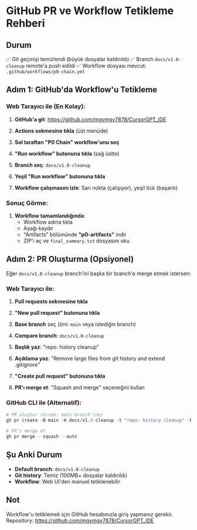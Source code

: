 # GitHub PR ve Workflow Tetikleme Rehberi

## Durum
✅ Git geçmişi temizlendi (büyük dosyalar kaldırıldı)
✅ Branch `docs/v1.0-cleanup` remote'a push edildi
✅ Workflow dosyası mevcut: `.github/workflows/p0-chain.yml`

## Adım 1: GitHub'da Workflow'u Tetikleme

### Web Tarayıcı ile (En Kolay):

1. **GitHub'a git**: https://github.com/mgymgy7878/CursorGPT_IDE

2. **Actions sekmesine tıkla** (üst menüde)

3. **Sol taraftan "P0 Chain" workflow'unu seç**

4. **"Run workflow" butonuna tıkla** (sağ üstte)

5. **Branch seç**: `docs/v1.0-cleanup`

6. **Yeşil "Run workflow" butonuna tıkla**

7. **Workflow çalışmasını izle**: Sarı nokta (çalışıyor), yeşil tick (başarılı)

### Sonuç Görme:

1. **Workflow tamamlandığında**:
   - Workflow adına tıkla
   - Aşağı kaydır
   - "Artifacts" bölümünde **"p0-artifacts"** indir
   - ZIP'i aç ve `final_summary.txt` dosyasını oku

## Adım 2: PR Oluşturma (Opsiyonel)

Eğer `docs/v1.0-cleanup` branch'ini başka bir branch'e merge etmek istersen:

### Web Tarayıcı ile:

1. **Pull requests sekmesine tıkla**

2. **"New pull request" butonuna tıkla**

3. **Base branch** seç (örn: `main` veya istediğin branch)

4. **Compare branch**: `docs/v1.0-cleanup`

5. **Başlık yaz**: "repo: history cleanup"

6. **Açıklama yaz**: "Remove large files from git history and extend .gitignore"

7. **"Create pull request" butonuna tıkla**

8. **PR'ı merge et**: "Squash and merge" seçeneğini kullan

### GitHub CLI ile (Alternatif):

```powershell
# PR oluştur (örnek: main branch'ine)
gh pr create -B main -H docs/v1.0-cleanup -t "repo: history cleanup" -b "Remove large files from git history"

# PR'ı merge et
gh pr merge --squash --auto
```

## Şu Anki Durum

- **Default branch**: `docs/v1.0-cleanup`
- **Git history**: Temiz (100MB+ dosyalar kaldırıldı)
- **Workflow**: Web UI'den manuel tetiklenebilir

## Not

Workflow'u tetiklemek için GitHub hesabınızla giriş yapmanız gerekir.
Repository: https://github.com/mgymgy7878/CursorGPT_IDE

